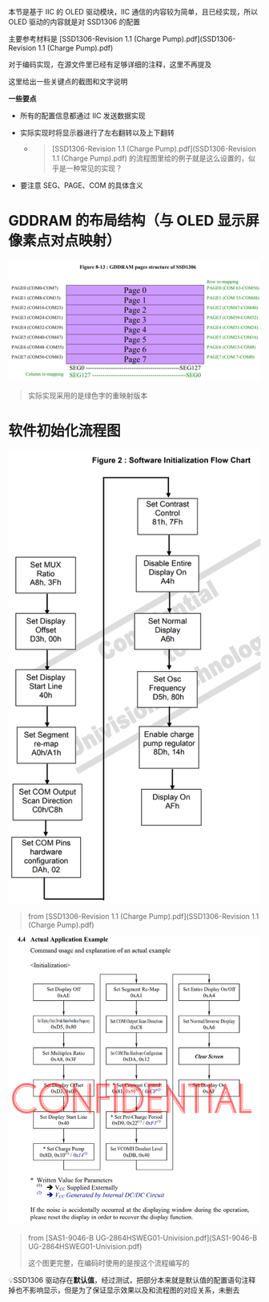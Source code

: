 本节是基于 IIC 的 OLED 驱动模块，IIC 通信的内容较为简单，且已经实现，所以 OLED 驱动的内容就是对 SSD1306 的配置

主要参考材料是 [SSD1306-Revision 1.1 (Charge Pump).pdf](SSD1306-Revision 1.1 (Charge Pump).pdf)

对于编码实现，在源文件里已经有足够详细的注释，这里不再提及

这里给出一些关键点的截图和文字说明



**一些要点**

- 所有的配置信息都通过 IIC 发送数据实现

- 实际实现时将显示器进行了左右翻转以及上下翻转

  - > [SSD1306-Revision 1.1 (Charge Pump).pdf](SSD1306-Revision 1.1 (Charge Pump).pdf) 的流程图里给的例子就是这么设置的，似乎是一种常见的实现？

- 要注意 SEG、PAGE、COM 的具体含义

# GDDRAM 的布局结构（与 OLED 显示屏像素点对点映射）

![image-20220429023520855](img/image-20220429023520855.png)

> 实际实现采用的是绿色字的重映射版本

# 软件初始化流程图

![image-20220429023934189](img/image-20220429023934189.png)

> from  [SSD1306-Revision 1.1 (Charge Pump).pdf](SSD1306-Revision 1.1 (Charge Pump).pdf)

![image-20220429024101281](img/image-20220429024101281.png)

> from [SAS1-9046-B UG-2864HSWEG01-Univision.pdf](SAS1-9046-B UG-2864HSWEG01-Univision.pdf)
>
> 这个图更完整，在编码时使用的是按这个流程编写的



💡SSD1306 驱动存在**默认值**，经过测试，把部分本来就是默认值的配置语句注释掉也不影响显示，但是为了保证显示效果以及和流程图的对应关系，未删去
